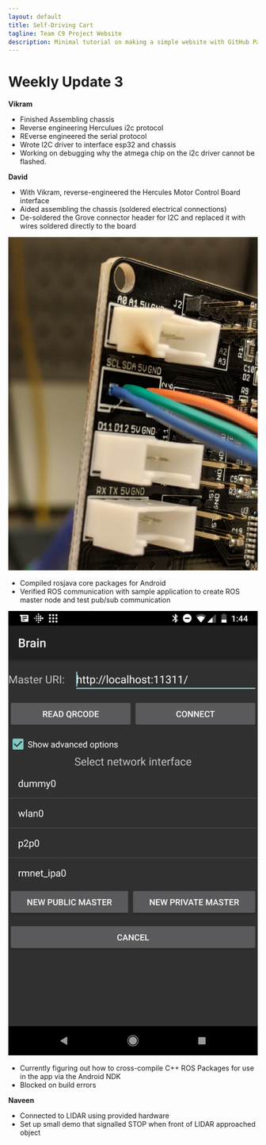 ```yaml
---
layout: default
title: Self-Driving Cart
tagline: Team C9 Project Website
description: Minimal tutorial on making a simple website with GitHub Pages
---
```


# Weekly Update 3

**Vikram**

+ Finished Assembling chassis
+ Reverse engineering Herculues i2c protocol
+ REverse engineered the serial protocol
+ Wrote I2C driver to interface esp32 and chassis
+ Working on debugging why the atmega chip on the i2c driver cannot be flashed.

**David**

+ With Vikram, reverse-engineered the Hercules Motor Control Board interface
+ Aided assembling the chassis (soldered electrical connections)
+ De-soldered the Grove connector header for I2C and replaced it with wires soldered directly to the board

![I2C Wires](images/i2c-solder.jpg "I2C Wires")

+ Compiled rosjava core packages for Android
+ Verified ROS communication with sample application to create ROS master node and test pub/sub communication

![ROS Master Chooser](images/ROS-master-chooser.png "ROS Master Chooser")

+ Currently figuring out how to cross-compile C++ ROS Packages for use in the app via the Android NDK
+ Blocked on build errors


**Naveen**

+ Connected to LIDAR using provided hardware
+ Set up small demo that signalled STOP when front of LIDAR approached object
